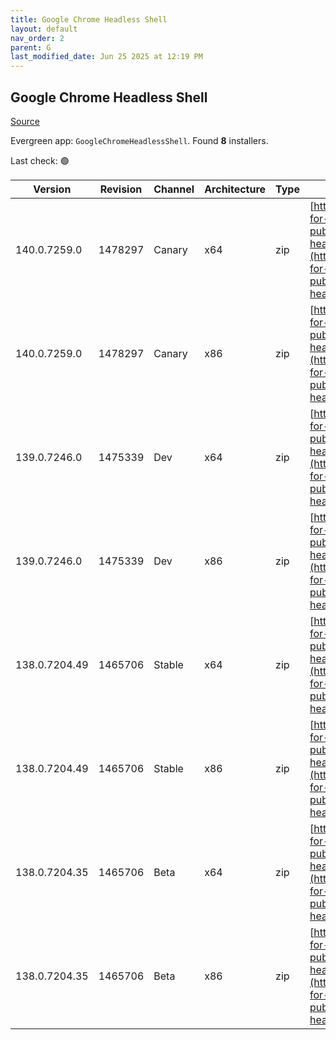 ```yaml
---
title: Google Chrome Headless Shell
layout: default
nav_order: 2
parent: G
last_modified_date: Jun 25 2025 at 12:19 PM
---
```


## Google Chrome Headless Shell

[Source](https://googlechromelabs.github.io/chrome-for-testing/)

Evergreen app: `GoogleChromeHeadlessShell`. Found **8** installers.

Last check: 🟢

| Version       | Revision | Channel | Architecture | Type | URI                                                                                                                                                                                                                          |
| ------------- | -------- | ------- | ------------ | ---- | ---------------------------------------------------------------------------------------------------------------------------------------------------------------------------------------------------------------------------- |
| 140.0.7259.0  | 1478297  | Canary  | x64          | zip  | [https://storage.googleapis.com/chrome-for-testing-public/140.0.7259.0/win64/chrome-headless-shell-win64.zip](https://storage.googleapis.com/chrome-for-testing-public/140.0.7259.0/win64/chrome-headless-shell-win64.zip)   |
| 140.0.7259.0  | 1478297  | Canary  | x86          | zip  | [https://storage.googleapis.com/chrome-for-testing-public/140.0.7259.0/win32/chrome-headless-shell-win32.zip](https://storage.googleapis.com/chrome-for-testing-public/140.0.7259.0/win32/chrome-headless-shell-win32.zip)   |
| 139.0.7246.0  | 1475339  | Dev     | x64          | zip  | [https://storage.googleapis.com/chrome-for-testing-public/139.0.7246.0/win64/chrome-headless-shell-win64.zip](https://storage.googleapis.com/chrome-for-testing-public/139.0.7246.0/win64/chrome-headless-shell-win64.zip)   |
| 139.0.7246.0  | 1475339  | Dev     | x86          | zip  | [https://storage.googleapis.com/chrome-for-testing-public/139.0.7246.0/win32/chrome-headless-shell-win32.zip](https://storage.googleapis.com/chrome-for-testing-public/139.0.7246.0/win32/chrome-headless-shell-win32.zip)   |
| 138.0.7204.49 | 1465706  | Stable  | x64          | zip  | [https://storage.googleapis.com/chrome-for-testing-public/138.0.7204.49/win64/chrome-headless-shell-win64.zip](https://storage.googleapis.com/chrome-for-testing-public/138.0.7204.49/win64/chrome-headless-shell-win64.zip) |
| 138.0.7204.49 | 1465706  | Stable  | x86          | zip  | [https://storage.googleapis.com/chrome-for-testing-public/138.0.7204.49/win32/chrome-headless-shell-win32.zip](https://storage.googleapis.com/chrome-for-testing-public/138.0.7204.49/win32/chrome-headless-shell-win32.zip) |
| 138.0.7204.35 | 1465706  | Beta    | x64          | zip  | [https://storage.googleapis.com/chrome-for-testing-public/138.0.7204.35/win64/chrome-headless-shell-win64.zip](https://storage.googleapis.com/chrome-for-testing-public/138.0.7204.35/win64/chrome-headless-shell-win64.zip) |
| 138.0.7204.35 | 1465706  | Beta    | x86          | zip  | [https://storage.googleapis.com/chrome-for-testing-public/138.0.7204.35/win32/chrome-headless-shell-win32.zip](https://storage.googleapis.com/chrome-for-testing-public/138.0.7204.35/win32/chrome-headless-shell-win32.zip) |
